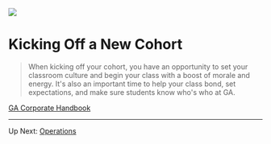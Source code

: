 ![](https://ga-dash.s3.amazonaws.com/production/assets/logo-9f88ae6c9c3871690e33280fcf557f33.png)

# Kicking Off a New Cohort

> When kicking off your cohort, you have an opportunity to set your classroom culture and begin your class with a boost of morale and energy. It's also an important time to help your class bond, set expectations, and make sure students know who's who at GA.

[GA Corporate Handbook](https://github.com/GA-WDI/handbook/blob/master/04-orientation.md)

---

Up Next: [Operations](../02-operations.md)
